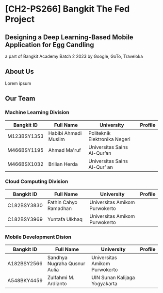 # [CH2-PS266] Bangkit The Fed Project
## Designing a Deep Learning-Based Mobile Application for Egg Candling

a part of Bangkit Academy Batch 2 2023 by Google, GoTo, Traveloka


## About Us
Lorem ipsum

## Our Team
### Machine Learning Division

| Bangkit ID | Full Name | University | Profile |
| --- | --- | --- | --- |
| M123BSY1353 | Habibi Ahmadi Muslim | Politeknik Elektronika Negeri | |
| M466BSY1195 | Ahmad Ma'ruf | Universitas Sains Al-Qur’an | |
| M466BSX1032 | Brilian Herda | Universitas Sains Al-Qur’ an | |

### Cloud Computing Division

| Bangkit ID | Full Name | University | Profile |
| --- | --- | --- | --- |
| C182BSY3830 | Fathin Cahyo Ramadhan | Universitas Amikom Purwokerto | |
| C182BSY3969 | Yuntafa Ulkhaq | Universitas Amikom Purwokerto | |

### Mobile Development Dision

| Bangkit ID | Full Name | University | Profile |
| --- | --- | --- | --- |
| A182BSY2566 | Sandhya Nugraha Qusnur Aulia | Universitas Amikom Purwokerto | |
| A548BKY4459 | Zulfahmi M. Ardianto | UIN Sunan Kalijaga Yogyakarta | | 
